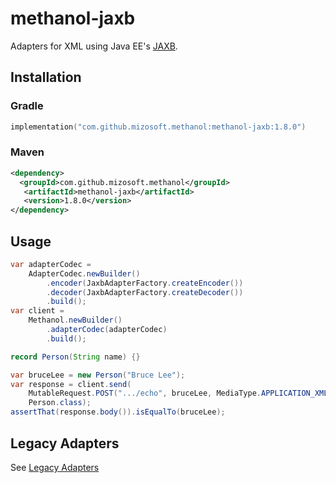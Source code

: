 # methanol-jaxb

Adapters for XML using Java EE's [JAXB][jaxb].

## Installation

### Gradle

```kotlin
implementation("com.github.mizosoft.methanol:methanol-jaxb:1.8.0")
```

### Maven

```xml
<dependency>
  <groupId>com.github.mizosoft.methanol</groupId>
   <artifactId>methanol-jaxb</artifactId>
   <version>1.8.0</version>
</dependency>
```

## Usage

```java
var adapterCodec =
    AdapterCodec.newBuilder()
        .encoder(JaxbAdapterFactory.createEncoder())
        .decoder(JaxbAdapterFactory.createDecoder())
        .build();
var client =
    Methanol.newBuilder()
        .adapterCodec(adapterCodec)
        .build();

record Person(String name) {}

var bruceLee = new Person("Bruce Lee");
var response = client.send(
    MutableRequest.POST(".../echo", bruceLee, MediaType.APPLICATION_XML),
    Person.class);
assertThat(response.body()).isEqualTo(bruceLee);
```

## Legacy Adapters

See [Legacy Adapters](https://mizosoft.github.io/methanol/legacy_adapters/)

[jaxb]: https://javaee.github.io/jaxb-v2/
